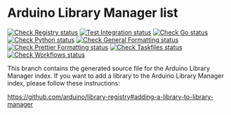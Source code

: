 # Arduino Library Manager list

[![Check Registry status](https://github.com/arduino/library-registry/actions/workflows/check-registry.yml/badge.svg)](https://github.com/arduino/library-registry/actions/workflows/check-registry.yml)
[![Test Integration status](https://github.com/arduino/library-registry/actions/workflows/test-go-integration-task.yml/badge.svg)](https://github.com/arduino/library-registry/actions/workflows/test-go-integration-task.yml)
[![Check Go status](https://github.com/arduino/library-registry/actions/workflows/check-go-task.yml/badge.svg)](https://github.com/arduino/library-registry/actions/workflows/check-go-task.yml)
[![Check Python status](https://github.com/arduino/library-registry/actions/workflows/check-python-task.yml/badge.svg)](https://github.com/arduino/library-registry/actions/workflows/check-python-task.yml)
[![Check General Formatting status](https://github.com/arduino/library-registry/actions/workflows/check-general-formatting-task.yml/badge.svg)](https://github.com/arduino/library-registry/actions/workflows/check-general-formatting-task.yml)
[![Check Prettier Formatting status](https://github.com/arduino/library-registry/actions/workflows/check-prettier-formatting-task.yml/badge.svg)](https://github.com/arduino/library-registry/actions/workflows/check-prettier-formatting-task.yml)
[![Check Taskfiles status](https://github.com/arduino/library-registry/actions/workflows/check-taskfiles.yml/badge.svg)](https://github.com/arduino/library-registry/actions/workflows/check-taskfiles.yml)
[![Check Workflows status](https://github.com/arduino/library-registry/actions/workflows/check-workflows-task.yml/badge.svg)](https://github.com/arduino/library-registry/actions/workflows/check-workflows-task.yml)

This branch contains the generated source file for the Arduino Library Manager index. If you want to add a library to
the Arduino Library Manager index, please follow these instructions:

https://github.com/arduino/library-registry#adding-a-library-to-library-manager
